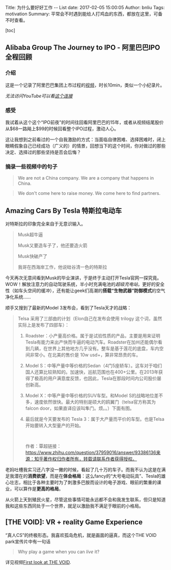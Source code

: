 Title: 为什么要好好工作 -- List
date: 2017-02-05 15:00:05
Author: bnliu
Tags: motivation
Summary: 平常会不时遇到能给人打鸡血的东西，都放在这里，可备不时查看。


[toc]

## Alibaba Group The Journey to IPO - 阿里巴巴IPO全程回顾

### 介绍

这是一个记录了阿里巴巴集团上市过程的[视频](https://youtu.be/v9GjhRuVKJo)，时长10min，类似一个小纪录片。

*无法访问YouTube可以看[这个连接](http://my.tv.sohu.com/us/282717004/82707587.shtml)*

### 感受

我试着从这个这个“IPO前夜”的时间往回看阿里巴巴的15年，或者从视频结尾股价从\$68一路飚上\$99的时候回看整个IPO过程，激动人心。

这让我想到之前看过的一个自我激励的方式：当面临自律困难、选择困难时，闭上眼睛假象自己已经成功（广义的）的情景，回想当下的这个时间，你对做过的那些决定、选择过的那些坚持是否会后悔？

### 摘录一些视频中的句子

> We are not a China company. We are a company that happens in China.

> We don't come here to raise money. We come here to find partners.

## Amazing Cars By Tesla 特斯拉电动车

对特斯拉的印象完全来自于无意识输入。

> Musk超牛逼
>
> Musk又要造车子了，他还要造火箭
>
> Musk快破产了
>
> 我哥在西海岸工作，他说硅谷清一色的特斯拉

今天再次无意间看到Musk的毕业演讲，于是终于主动打开Tesla官网一探究竟。WOW！解放注意力的自动驾驶系统，半小时充满电池的*超级充电站*，更好的安全性（如车头空间的缓冲），还有能让geek们高潮的**搭载“生物武器”防御模式**的空气净化系统……



顺手又搜到了最新的Model 3发布会，看到了Tesla天才的战略：

> Telsa 采用了三部曲的计划（Elon自己在发布会使用 trilogy 这个词，虽然实际上是发布了四部车）：
>
> 1. Roadster：小产量高价格。属于是试验性质的产品，主要是用来证明Tesla有能力来出产快而牛逼的电动汽车。Roadster在加州还能偶尔看到几辆，在世界上其他地方几乎没有。整车是基于莲花的底盘，车内空间非常小。在北美的售价是 10w usd+，算非常昂贵的车。
>
> 2. Model S：中等产量中等价格的Sedan（4门5座轿车）。这车对于咱们国人还算比较熟知的。加速快，巡航范围也在400+公里。在2013年获得了极高的用户满意度反馈，也因此，Tesla在那段时间内公司股价屡创新高。
>
> 3. Model X：中等产量中等价格的SUV车型。和Model S的战略地位差不多，速度依然很快。最大的特别是硕大的鸥翼门（telsa官方称其为falcon door，如果直译应该叫隼门。烦。。）下面有图。
>
> 4. 最后就是今天要发布的 Tesla 3：属于大产量而平价的车型。也是Telsa开始要转入大型量产的开始。
>
>    ​
>
>    作者：覃超链接：https://www.zhihu.com/question/37959016/answer/93386136来源：知乎著作权归作者所有，转载请联系作者获得授权。



老妈吐槽我实习还八字没一撇的时候，看起了几十万的车子。而我不认为这是在满足我潜在的**消费欲望**，而是在**体会格局**：这么fancy的“大号电动玩具”、Tesla的雄心壮志，相比于各种主要时为了刺激多巴胺而设计的电子游戏、眼前的繁重的课业，可以算作是**更高的格局**。



从火箭上天到殖民火星，尽管这些事情可能永远都不会和我发生联系，但只是知道我和这些东西同处于一个世界，就足以激励我不满足于眼前的小格局。


## [THE VOID]: VR + reality Game Experience
“真人CS”的终极形态。我喜欢孤岛危机，就是画面的逼真，而这个THE VOID park宣传片中有一句话
> Why play a game when you can *live* it?

详见视频[First look at THE VOID](https://youtu.be/cML814JD09g).
